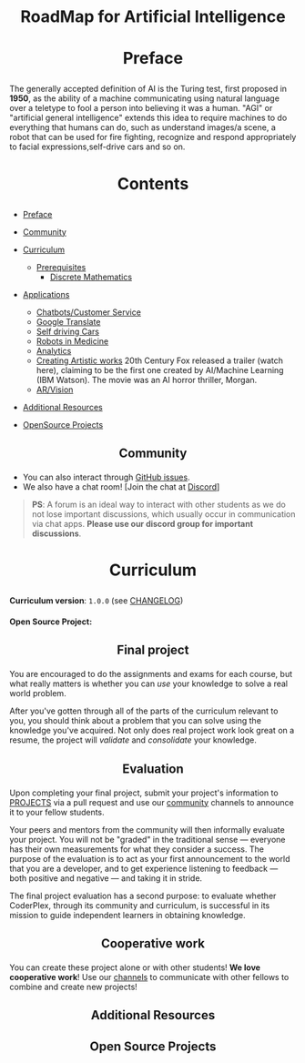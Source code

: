 # <p align="center">RoadMap for Artificial Intelligence</p>

# <p align="center">Preface</p>
The generally accepted definition of AI is the Turing test, first proposed in **1950**, as the ability of a machine communicating using natural language over a teletype to fool a person into believing it was a human.
"AGI" or "artificial general intelligence" extends this idea to require machines to do everything that humans can do, such as understand images/a scene, a robot that can be used for fire fighting, recognize and respond appropriately to facial expressions,self-drive cars and so on.

# <p align="center">Contents</p>
- [Preface](#preface)
- [Community](#community)
- [Curriculum](#curriculum)
  - [Prerequisites](#prerequisites)
    - [Discrete Mathematics](#discretemath)
  
- [Applications](#applications)
  - [Chatbots/Customer Service](#chatbots)
  - [Google Translate](#Translate)
  - [Self driving Cars](#selfdriving)
  - [Robots in Medicine](#medicine)
  - [Analytics](#analytics)
  - [Creating Artistic works](#creation)
     20th Century Fox released a trailer (watch here), claiming to be the first one created by AI/Machine Learning (IBM Watson). The movie was an AI horror thriller, Morgan.
  - [AR/Vision](#vision)
- [Additional Resources](#additional-resources)
- [OpenSource Projects](#open-source-projects)

## <p align="center">Community</p>

- You can also interact through [GitHub issues]().
- We also have a chat room! [Join the chat at [Discord](https://discordapp.com/channels/331374249921216514/338018366566563840)]

> **PS**: A forum is an ideal way to interact with other students as we do not lose important discussions, which usually occur in communication via chat apps.
**Please use our discord group for important discussions**.


# <p align="center">Curriculum</p>

**Curriculum version**: `1.0.0` (see [CHANGELOG](https://gist.github.com/pbteja1998/6e26c16ecc2eb9291cfea2447f0b9956/revisions))


#### Open Source Project:

## <p align="center">Final project</p>

You are encouraged to do the assignments and exams for each course, but what really matters is whether you can *use* your knowledge to solve a real world problem.

After you've gotten through all of  the parts of the curriculum relevant to you, you should think about a problem that you can solve using the knowledge you've acquired.
Not only does real project work look great on a resume, the project will *validate* and *consolidate* your knowledge.

## <p align="center">Evaluation</p>

Upon completing your final project, submit your project's information to [PROJECTS](PROJECTS.md)
via a pull request and use our [community](#community) channels to announce it to your fellow students.

Your peers and mentors from the community will then informally evaluate your project.
You will not be "graded" in the traditional sense — everyone has their own measurements for what they consider a success.
The purpose of the evaluation is to act as your first announcement to the world that you are a developer, and to get experience listening to feedback — both positive and negative — and taking it in stride.

The final project evaluation has a second purpose: to evaluate whether CoderPlex,
through its community and curriculum, is successful in its mission to guide independent learners in obtaining knowledge.

## <p align="center">Cooperative work</p>

You can create these project alone or with other students!
**We love cooperative work**!
Use our [channels](#community) to communicate with other fellows to combine and create new projects!


## <p align="center">Additional Resources</p>



## <p align="center">Open Source Projects</p>